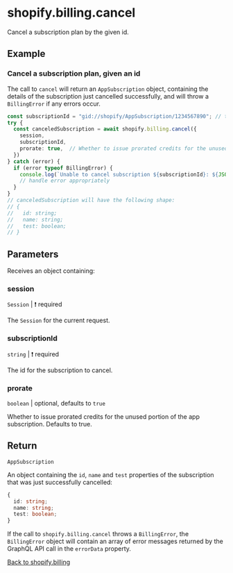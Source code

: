 # shopify.billing.cancel

Cancel a subscription plan by the given id.

## Example

### Cancel a subscription plan, given an id

The call to `cancel` will return an `AppSubscription` object, containing the details of the subscription just cancelled successfully, and will throw a `BillingError` if any errors occur.

```ts
const subscriptionId = "gid://shopify/AppSubscription/1234567890"; // this can be obtained from a call to shopify.billing.subscriptions()
try {
  const canceledSubscription = await shopify.billing.cancel({
    session,
    subscriptionId,
    prorate: true,  // Whether to issue prorated credits for the unused portion of the app subscription. Defaults to true.
  })
} catch (error) {
  if (error typeof BillingError) {
    console.log(`Unable to cancel subscription ${subscriptionId}: ${JSON.stringify(error.errorData, null, 2)}`);
    // handle error appropriately
  }
}
// canceledSubscription will have the following shape:
// {
//   id: string;
//   name: string;
//   test: boolean;
// }
```

## Parameters

Receives an object containing:

### session

`Session` | :exclamation: required

The `Session` for the current request.

### subscriptionId

`string` | :exclamation: required

The id for the subscription to cancel.

### prorate

`boolean` | optional, defaults to `true`

Whether to issue prorated credits for the unused portion of the app subscription. Defaults to true.

## Return

`AppSubscription`

An object containing the `id`, `name` and `test` properties of the subscription that was just successfully cancelled:

```ts
{
  id: string;
  name: string;
  test: boolean;
}
```

If the call to `shopify.billing.cancel` throws a `BillingError`, the `BillingError` object will contain an array of error messages returned by the GraphQL API call in the `errorData` property.

[Back to shopify.billing](./README.md)
